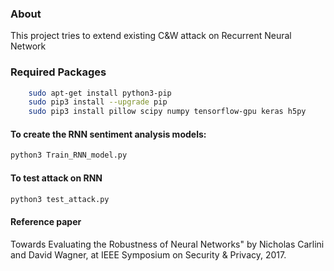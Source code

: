 ### About

This project tries to extend existing C&W attack on Recurrent Neural Network


### Required Packages

```bash
    sudo apt-get install python3-pip
    sudo pip3 install --upgrade pip
    sudo pip3 install pillow scipy numpy tensorflow-gpu keras h5py
```
   
#### To create the RNN sentiment analysis models:

```bash
python3 Train_RNN_model.py
```

#### To test attack on RNN

```bash
python3 test_attack.py
```

#### Reference paper

Towards Evaluating the Robustness of Neural Networks" by Nicholas Carlini and David Wagner, at IEEE Symposium on Security &
Privacy, 2017.
